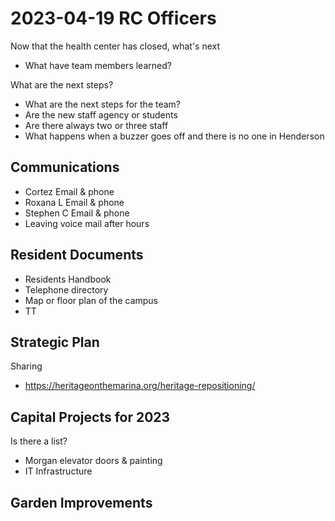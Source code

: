 # 2023-04-19 RC Officers

Now that the health center has closed, what's next

* What have team members learned?

What are the next steps?

* What are the next steps for the team?
* Are the new staff agency or students
* Are there always two or three staff
* What happens when a buzzer goes off and there is no one in Henderson

## Communications

* Cortez Email & phone
* Roxana L Email & phone
* Stephen C Email & phone
* Leaving voice mail after hours

## Resident Documents

* Residents Handbook
* Telephone directory
* Map or floor plan of the campus
* TT

## Strategic Plan

Sharing
* https://heritageonthemarina.org/heritage-repositioning/


## Capital Projects for 2023

Is there a list?

* Morgan elevator doors & painting
* IT Infrastructure

## Garden Improvements

